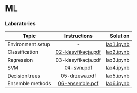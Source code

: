 # ML

### Laboratories

| Topic             |                                         Instructions                                         |                                                           Solution |
| ----------------- | :------------------------------------------------------------------------------------------: | -----------------------------------------------------------------: |
| Environment setup |                                              -                                               | [lab1.ipynb](https://github.com/YgLK/ML/blob/main/lab1/lab1.ipynb) |
| Classification    | [02-klasyfikacja.pdf](https://github.com/YgLK/ML/blob/main/instructions/02-klasyfikacja.pdf) | [lab2.ipynb](https://github.com/YgLK/ML/blob/main/lab2/lab2.ipynb) |
| Regression        |   [03-klasyfikacja.pdf](https://github.com/YgLK/ML/blob/main/instructions/03-regresja.pdf)   | [lab3.ipynb](https://github.com/YgLK/ML/blob/main/lab3/lab3.ipynb) |
| SVM               |          [04-svm.pdf](https://github.com/YgLK/ML/blob/main/instructions/04-svm.pdf)          | [lab4.ipynb](https://github.com/YgLK/ML/blob/main/lab4/lab4.ipynb) |
| Decision trees    |       [05-drzewa.pdf](https://github.com/YgLK/ML/blob/main/instructions/05-drzewa.pdf)       | [lab5.ipynb](https://github.com/YgLK/ML/blob/main/lab5/lab5.ipynb) |
| Ensemble methods  |     [06-ensemble.pdf](https://github.com/YgLK/ML/blob/main/instructions/06-ensemble.pdf)     | [lab6.ipynb](https://github.com/YgLK/ML/blob/main/lab6/lab6.ipynb) |
